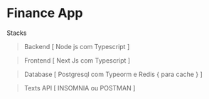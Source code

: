 # Finance App

Stacks
> Backend [ Node js com Typescript ]

> Frontend [ Next Js com Typescript ]

> Database [ Postgresql com Typeorm e Redis { para cache } ]

> Texts API [ INSOMNIA ou POSTMAN ]


